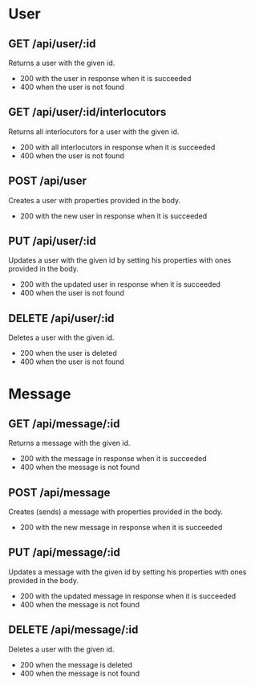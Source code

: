 # User

## GET /api/user/:id
Returns a user with the given id.
* 200 with the user in response when it is succeeded
* 400 when the user is not found

## GET /api/user/:id/interlocutors
Returns all interlocutors for a user with the given id.
* 200 with all interlocutors in response when it is succeeded
* 400 when the user is not found

## POST /api/user
Creates a user with properties provided in the body.
* 200 with the new user in response when it is succeeded

## PUT /api/user/:id
Updates a user with the given id by setting his properties with ones provided in the body.
* 200 with the updated user in response when it is succeeded
* 400 when the user is not found

## DELETE /api/user/:id
Deletes a user with the given id.
* 200 when the user is deleted
* 400 when the user is not found

# Message

## GET /api/message/:id
Returns a message with the given id.
* 200 with the message in response when it is succeeded
* 400 when the message is not found

## POST /api/message
Creates (sends) a message with properties provided in the body.
* 200 with the new message in response when it is succeeded

## PUT /api/message/:id
Updates a message with the given id by setting his properties with ones provided in the body.
* 200 with the updated message in response when it is succeeded
* 400 when the message is not found

## DELETE /api/message/:id
Deletes a user with the given id.
* 200 when the message is deleted
* 400 when the message is not found
